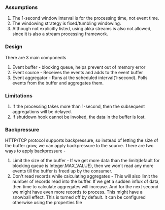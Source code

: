 ### Assumptions
1. The 1-second window interval is for the processing time, not event time.
2. The windowing strategy is fixed/tumbling windowing.  
3. Although not explicitly listed, using akka streams is also not allowed, since it is also a stream processing framework.

### Design
There are 3 main components
1. Event buffer - blocking queue, helps prevent out of memory error
2. Event source - Receives the events and adds to the event buffer
3. Event aggregator - Runs at the scheduled interval(1-second). Polls events from the buffer and aggregates them.

### Limitations
1. If the processing takes more than 1-second, then the subsequent aggregations will be delayed.
2. If shutdown hook cannot be invoked, the data in the buffer is lost.

### Backpressure
HTTP/TCP protocol supports backpressure, so instead of letting the size of the buffer grow, we can apply backpressure to the source.
There are two ways to apply backpressure -
1. Limit the size of the buffer - If we get more data than the limit(default for blocking queue is Integer.MAX_VALUE),
   then we won't read any more events till the buffer is freed up by the consumer.
2. Don't read records while calculating aggregates - This will also limit the number of records read into the buffer. 
   If we get a sudden influx of data, then time to calculate aggregates will increase. And for the next second we might have even more records to process.
   This might have a snowball effect. This is turned off by default. It can be configured otherwise using the properties file